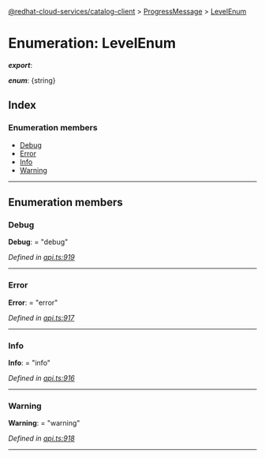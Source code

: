 [@redhat-cloud-services/catalog-client](../README.md) > [ProgressMessage](../modules/progressmessage.md) > [LevelEnum](../enums/progressmessage.levelenum.md)

# Enumeration: LevelEnum

*__export__*: 

*__enum__*: {string}

## Index

### Enumeration members

* [Debug](progressmessage.levelenum.md#debug)
* [Error](progressmessage.levelenum.md#error)
* [Info](progressmessage.levelenum.md#info)
* [Warning](progressmessage.levelenum.md#warning)

---

## Enumeration members

<a id="debug"></a>

###  Debug

**Debug**:  = "debug"

*Defined in [api.ts:919](https://github.com/RedHatInsights/javascript-clients/blob/master/packages/catalog/api.ts#L919)*

___
<a id="error"></a>

###  Error

**Error**:  = "error"

*Defined in [api.ts:917](https://github.com/RedHatInsights/javascript-clients/blob/master/packages/catalog/api.ts#L917)*

___
<a id="info"></a>

###  Info

**Info**:  = "info"

*Defined in [api.ts:916](https://github.com/RedHatInsights/javascript-clients/blob/master/packages/catalog/api.ts#L916)*

___
<a id="warning"></a>

###  Warning

**Warning**:  = "warning"

*Defined in [api.ts:918](https://github.com/RedHatInsights/javascript-clients/blob/master/packages/catalog/api.ts#L918)*

___

